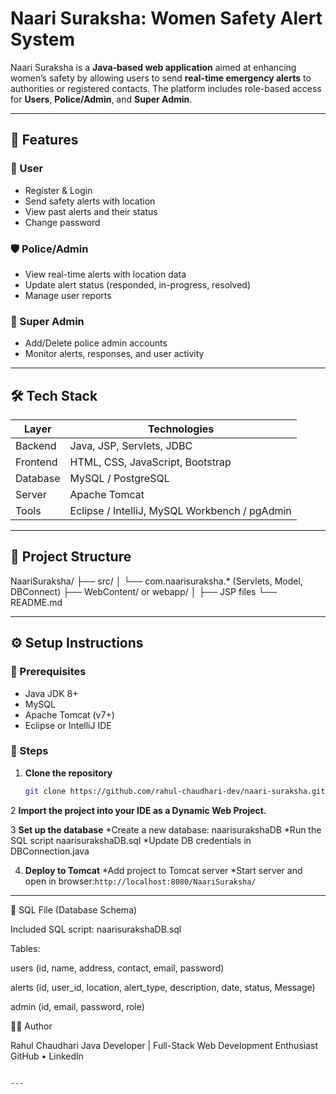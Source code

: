 # Naari Suraksha: Women Safety Alert System  

Naari Suraksha is a **Java-based web application** aimed at enhancing women’s safety by allowing users to send **real-time emergency alerts** to authorities or registered contacts. The platform includes role-based access for **Users**, **Police/Admin**, and **Super Admin**.  

---

## 📌 Features  

### 👩 User  
- Register & Login  
- Send safety alerts with location  
- View past alerts and their status  
- Change password  

### 🛡️ Police/Admin  
- View real-time alerts with location data  
- Update alert status (responded, in-progress, resolved)  
- Manage user reports  

### 🏢 Super Admin  
- Add/Delete police admin accounts  
- Monitor alerts, responses, and user activity  

---

## 🛠️ Tech Stack  

| Layer     | Technologies |  
|-----------|--------------|  
| Backend   | Java, JSP, Servlets, JDBC |  
| Frontend  | HTML, CSS, JavaScript, Bootstrap |  
| Database  | MySQL / PostgreSQL |  
| Server    | Apache Tomcat |  
| Tools     | Eclipse / IntelliJ, MySQL Workbench / pgAdmin |  

---


## 📁 Project Structure  
NaariSuraksha/
├── src/
│   └── com.naarisuraksha.*   (Servlets, Model, DBConnect)
├── WebContent/ or webapp/
│   ├── JSP files
└── README.md

---

## ⚙️ Setup Instructions  

### 🔧 Prerequisites  
- Java JDK 8+  
- MySQL 
- Apache Tomcat (v7+)  
- Eclipse or IntelliJ IDE  

### 🧪 Steps  

1. **Clone the repository**  
   ```bash
   git clone https://github.com/rahul-chaudhari-dev/naari-suraksha.git
   
2 **Import the project into your IDE as a Dynamic Web Project.**

3 **Set up the database**
*Create a new database: naarisurakshaDB
*Run the SQL script naarisurakshaDB.sql
*Update DB credentials in DBConnection.java

4. **Deploy to Tomcat**
*Add project to Tomcat server
*Start server and open in browser:`http://localhost:8080/NaariSuraksha/`

---

📂 SQL File (Database Schema)

Included SQL script: naarisurakshaDB.sql

Tables:

users (id, name, address, contact, email, password)

alerts (id, user_id, location, alert_type, description, date, status, Message)

admin (id, email, password, role)

👩‍💻 Author

Rahul Chaudhari
Java Developer | Full-Stack Web Development Enthusiast
GitHub • LinkedIn

```

---



